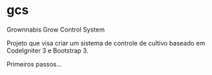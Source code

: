 # gcs
Grownnabis
Grow Control System

Projeto que visa criar um sistema de controle de cultivo baseado em CodeIgniter 3 e Bootstrap 3.

Primeiros passos...
